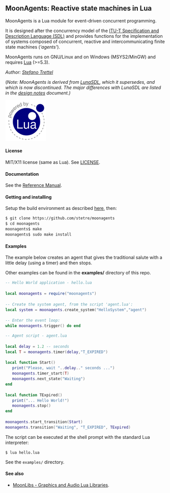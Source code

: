 ## MoonAgents: Reactive state machines in Lua

MoonAgents is a Lua module for event-driven concurrent programming.

It is designed after the concurrency model of the
[ITU-T Specification and Description Language (SDL)](http://en.wikipedia.org/wiki/Specification_and_Description_Language) and provides functions for the implementation of systems composed of concurrent,
reactive and intercommunicating finite state machines (*'agents'*).

MoonAgents runs on GNU/Linux and on Windows (MSYS2/MinGW) and requires 
[Lua](http://www.lua.org/) (>=5.3).

_Author:_ _[Stefano Trettel](https://www.linkedin.com/in/stetre)_

(_Note: MoonAgents is derived from [LunaSDL](https://github.com/stetre/lunasdl), which it supersedes, and which is now discontinued. The major differences with LunaSDL are listed in the [design notes](./design-notes.md) document.)_

[![Lua logo](./doc/powered-by-lua.gif)](http://www.lua.org/)

#### License

MIT/X11 license (same as Lua). See [LICENSE](./LICENSE).

#### Documentation

See the [Reference Manual](https://stetre.github.io/moonagents/doc/index.html).

#### Getting and installing

Setup the build environment as described [here](https://github.com/stetre/moonlibs), then:

```sh
$ git clone https://github.com/stetre/moonagents
$ cd moonagents
moonagents$ make
moonagents$ sudo make install
```

#### Examples

The example below creates an agent that gives the traditional salute with a little delay
(using a timer) and then stops.

Other examples can be found in the **examples/** directory of this repo.

```lua
-- Hello World application - hello.lua

local moonagents = require("moonagents")

-- Create the system agent, from the script 'agent.lua':
local system = moonagents.create_system("HelloSystem","agent")

-- Enter the event loop:
while moonagents.trigger() do end
```

```lua
-- Agent script - agent.lua

local delay = 1.2 -- seconds
local T = moonagents.timer(delay,"T_EXPIRED")

local function Start()
   print("Please, wait "..delay.." seconds ...")
   moonagents.timer_start(T)
   moonagents.next_state("Waiting")
end

local function TExpired()
   print("... Hello World!")
   moonagents.stop()
end

moonagents.start_transition(Start)
moonagents.transition("Waiting", "T_EXPIRED", TExpired)
```

The script can be executed at the shell prompt with the standard Lua interpreter:

```shell
$ lua hello.lua
```

See the `examples/` directory.

#### See also

* [MoonLibs - Graphics and Audio Lua Libraries](https://github.com/stetre/moonlibs).

